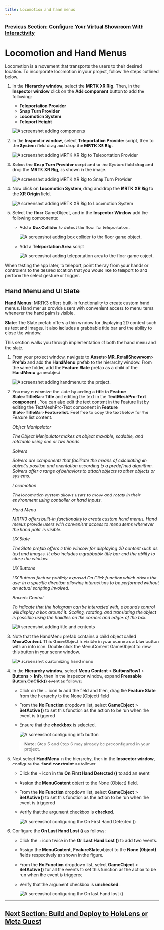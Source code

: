 ```yaml
---
title: Locomotion and hand menus
---
```

### [Previous Section: Configure Your Virtual Showroom With Interactivity](3-configure-virtual-showroom.md)

# Locomotion and Hand Menus

Locomotion is a movement that transports the users to their desired location. To incorporate locomotion in your project, follow the steps outlined below.

1. In the **Hierarchy window**, select the **MRTK XR Rig**. Then, in the **Inspector window** click on the **Add component** button to add the following:

    - **Teleportation Provider**
    - **Snap Turn Provider**
    - **Locomotion System**
    - **Teleport Height**

    ![A screenshot adding components](img/components.png)

2. In the **Inspector window**, select **Teleportation Provider** script, then to the **System** field drag and drop the **MRTK XR Rig**.

    ![A screenshot adding MRTK XR Rig to Teleportation Provider](img/select-teleportation-provider.png)

3. Select the **Snap Turn Provider** script and to the System field drag and drop the **MRTK XR Rig**, as shown in the image.  

    ![A screenshot adding MRTK XR Rig to Snap Turn Provider](img/select-snap-turn-provider.png)

4. Now click on **Locomotion System**, drag and drop the **MRTK XR Rig** to the **XR Origin** field.

    ![A screenshot adding MRTK XR Rig to Locomotion System](img/select-locomotion-system.png)

5. Select the **floor** GameObject, and in the **Inspector Window** add the following components:

    - Add a **Box Collider** to detect the floor for teleportation.

        ![A screenshot adding box collider to the floor game object.](img/add-box-collider-teleport.png)

    - Add a **Teleportation Area** script

        ![A screenshot adding teleportation area to the floor game object.](img/add-teleportion-area.png)

When testing the app later, to teleport, point the ray from your hands or controllers to the desired location that you would like to teleport to and perform the select gesture or trigger.

## Hand Menu and UI Slate

**Hand Menus**: MRTK3 offers built-in functionality to create custom hand menus. Hand menus provide users with convenient access to menu items whenever the hand palm is visible.

**Slate**: The Slate prefab offers a thin window for displaying 2D content such as text and images. It also includes a grabbable title bar and the ability to close the window.

This section walks you through implementation of both the hand menu and the slate.

1. From your project window, navigate to **Assets**>**MR_RetailShowroom**> **Prefab** and add the **HandMenu** prefab to the hierarchy window. From the same folder, add the **Feature Slate** prefab as a child of the **HandMenu** gameobject.

    ![A screenshot adding handmenu to the project.](img/hand-menu.png)

2. You may customize the slate by adding a **title** to **Feature Slate**>**TitleBar**>**Title** and editing the text in the **TextMeshPro-Text component** . You can also edit the text content in the Feature list by editing the TextMeshPro-Text component in **Feature Slate**>**TitleBar**>**Feature list**. Feel free to copy the text below for the Feature list content.

    *Object Manipulator*

    *The Object Manipulator makes an object movable, scalable, and rotatable using one or two hands.*
  
    *Solvers*

    *Solvers are components that facilitate the means of calculating an object's position and orientation according to a predefined algorithm. Solvers offer a range of behaviors to attach objects to other objects or systems.*
  
    *Locomotion*
  
    *The locomotion system allows users to move and rotate in their environment using controller or hand inputs.*

    *Hand Menu*

    *MRTK3 offers built-in functionality to create custom hand menus. Hand menus provide users with convenient access to menu items whenever the hand palm is visible.*

    *UX Slate*
  
    *The Slate prefab offers a thin window for displaying 2D content such as text and images. It also includes a grabbable title bar and the ability to close the window.*

    *UX Buttons*

    *UX Buttons feature publicly exposed On Click function which drives the user in a specific direction allowing interactions to be performed without an actual scripting involved.*

    *Bounds Control*

    *To indicate that the hologram can be interacted with, a bounds control will display a box around it. Scaling, rotating, and translating the object is possible using the handles on the corners and edges of the box.*

    ![A screenshot adding title and contents](img/feature-slate.png)

3. Note that the HandMenu prefab contains a child object called **MenuContent**. This GameObject is visible in your scene as a blue button with an info icon. Double click the MenuContent GameObject to view this button in your scene window.

    ![A screenshot customizing hand menu](img/customize-hand-menu.png)

4. In the **Hierarchy window**, select **Menu Content** > **ButtonsRow1** > **Buttons** > **Info**, then in the inspector window, expand **Pressable Button.OnClick()** event as follows:

    - Click on the + icon to add the field and then, drag the **Feature Slate** from the hierarchy to the None (Object) field

    - From the **No Function** dropdown list, select **GameObject** > **SetActive ()** to set this function as the action to be run when the event is triggered

    - Ensure that the **checkbox** is selected.

        ![A screenshot configuring info button](img/button-info.png)

    >**Note:**
    > Step 5 and Step 6 may already be preconfigured in your project.

5. Next select **HandMenu** in the hierarchy, then in the **Inspector window**, configure the **Hand constraint** as follows:

    - Click the + icon in the **On First Hand Detected ()** to add an event

    - Assign the **MenuContent** object to the None (Object) field.

    - From the **No Function** dropdown list, select **GameObject** > **SetActive ()** to set this function as the action to be run when the event is triggered

    - Verify that the argument checkbox is **checked**.

        ![A screenshot configuring the On First Hand Detected ()](img/on-first-hand-detected.png)

6. Configure the **On Last Hand Lost ()** as follows:

    - Click the + icon twice in the **On Last Hand Lost ()** to add two events.

    - Assign the **MenuContent**, **FeatureSlate**,object to the **None (Object)** fields respectively as shown in the figure.

    - From the **No Function** dropdown list, select **GameObject** > **SetActive ()** for all the events to set this function as the action to be run when the event is triggered

    - Verify that the argument checkbox is **unchecked**.

        ![A screenshot configuring the On last Hand lost ()](img/on-last-hand-lost.png)
---
## [Next Section: Build and Deploy to HoloLens or Meta Quest](5-build-deploy.md)
